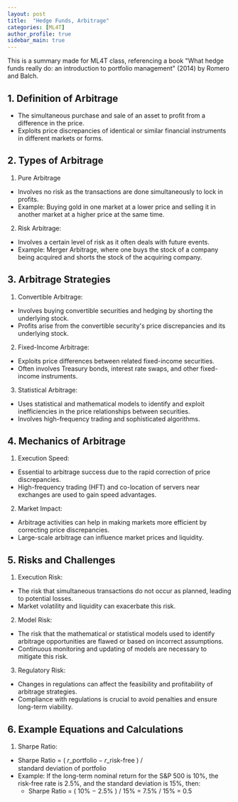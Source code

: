 ```yaml
---
layout: post
title:  "Hedge Funds, Arbitrage"
categories: [ML4T]
author_profile: true
sidebar_main: true
---
```


This is a summary made for ML4T class, 
referencing a book "What hedge funds really do: an introduction to portfolio management" (2014) by Romero and Balch.

  
## 1. Definition of Arbitrage
- The simultaneous purchase and sale of an asset to profit from a difference in the price.
- Exploits price discrepancies of identical or similar financial instruments in different markets or forms.


## 2. Types of Arbitrage
1) Pure Arbitrage
  - Involves no risk as the transactions are done simultaneously to lock in profits.
  - Example: Buying gold in one market at a lower price and selling it in another market at a higher price at the same time.
2) Risk Arbitrage:
  * Involves a certain level of risk as it often deals with future events.
  * Example: Merger Arbitrage, where one buys the stock of a company being acquired and shorts the stock of the acquiring company.


## 3. Arbitrage Strategies
1) Convertible Arbitrage:
  * Involves buying convertible securities and hedging by shorting the underlying stock.
  * Profits arise from the convertible security's price discrepancies and its underlying stock.
2) Fixed-Income Arbitrage:
  * Exploits price differences between related fixed-income securities.
  * Often involves Treasury bonds, interest rate swaps, and other fixed-income instruments.
3) Statistical Arbitrage:
  * Uses statistical and mathematical models to identify and exploit inefficiencies in the price relationships between securities.
  * Involves high-frequency trading and sophisticated algorithms.


## 4. Mechanics of Arbitrage

1) Execution Speed:
  * Essential to arbitrage success due to the rapid correction of price discrepancies.
  * High-frequency trading (HFT) and co-location of servers near exchanges are used to gain speed advantages.

2) Market Impact:
  * Arbitrage activities can help in making markets more efficient by correcting price discrepancies.
  * Large-scale arbitrage can influence market prices and liquidity.


## 5. Risks and Challenges

1) Execution Risk:
  * The risk that simultaneous transactions do not occur as planned, leading to potential losses.
  * Market volatility and liquidity can exacerbate this risk.

2) Model Risk:
  * The risk that the mathematical or statistical models used to identify arbitrage opportunities are flawed or based on incorrect assumptions.
  * Continuous monitoring and updating of models are necessary to mitigate this risk.

3) Regulatory Risk:
  * Changes in regulations can affect the feasibility and profitability of arbitrage strategies.
  * Compliance with regulations is crucial to avoid penalties and ensure long-term viability.


## 6. Example Equations and Calculations

1) Sharpe Ratio:
  * Sharpe Ratio = ( 𝑟_portfolio − 𝑟_risk-free ) / standard deviation of portfolio
  * Example: If the long-term nominal return for the S&P 500 is 10%, the risk-free rate is 2.5%, and the standard deviation is 15%, then:
    * Sharpe Ratio = ( 10% − 2.5% ) / 15% = 7.5% / 15% = 0.5
